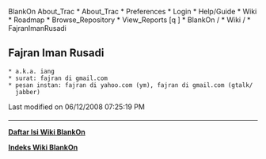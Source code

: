    BlankOn
 About_Trac
    * About_Trac
    * Preferences
    * Login
    * Help/Guide
    * Wiki
    * Roadmap
    * Browse_Repository
    * View_Reports
[q                 ]
    * BlankOn  /
    * Wiki  /
    * FajranImanRusadi
## Fajran Iman Rusadi
    * a.k.a. iang
    * surat: fajran di gmail.com
    * pesan instan: fajran di yahoo.com (ym), fajran di gmail.com (gtalk/
      jabber)
Last modified on 06/12/2008 07:25:19 PM
#### 
    
 
 
 
 
 
---
[**Daftar Isi Wiki BlankOn**](/DaftarIsi/README.md)
 
[**Indeks Wiki BlankOn**](/Indeks.md)
